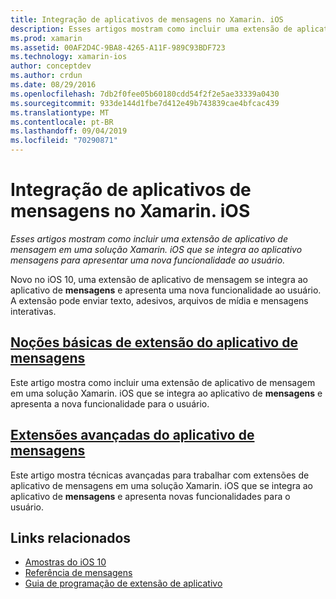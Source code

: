 ```yaml
---
title: Integração de aplicativos de mensagens no Xamarin. iOS
description: Esses artigos mostram como incluir uma extensão de aplicativo de mensagem em uma solução Xamarin. iOS que se integra ao aplicativo mensagens para apresentar uma nova funcionalidade ao usuário.
ms.prod: xamarin
ms.assetid: 00AF2D4C-9BA8-4265-A11F-989C93BDF723
ms.technology: xamarin-ios
author: conceptdev
ms.author: crdun
ms.date: 08/29/2016
ms.openlocfilehash: 7db2f0fee05b60180cdd54f2f2e5ae33339a0430
ms.sourcegitcommit: 933de144d1fbe7d412e49b743839cae4bfcac439
ms.translationtype: MT
ms.contentlocale: pt-BR
ms.lasthandoff: 09/04/2019
ms.locfileid: "70290871"
---
```

# <a name="message-app-integration-in-xamarinios"></a>Integração de aplicativos de mensagens no Xamarin. iOS

_Esses artigos mostram como incluir uma extensão de aplicativo de mensagem em uma solução Xamarin. iOS que se integra ao aplicativo mensagens para apresentar uma nova funcionalidade ao usuário._

Novo no iOS 10, uma extensão de aplicativo de mensagem se integra ao aplicativo de **mensagens** e apresenta uma nova funcionalidade ao usuário. A extensão pode enviar texto, adesivos, arquivos de mídia e mensagens interativas.

## <a name="message-app-extension-basicsiosplatformmessage-app-integrationintro-to-message-app-extensionsmd"></a>[Noções básicas de extensão do aplicativo de mensagens](~/ios/platform/message-app-integration/intro-to-message-app-extensions.md)

Este artigo mostra como incluir uma extensão de aplicativo de mensagem em uma solução Xamarin. iOS que se integra ao aplicativo de **mensagens** e apresenta a nova funcionalidade para o usuário.

## <a name="advanced-message-app-extensionsiosplatformmessage-app-integrationintro-to-message-app-extensionsmd"></a>[Extensões avançadas do aplicativo de mensagens](~/ios/platform/message-app-integration/intro-to-message-app-extensions.md)

Este artigo mostra técnicas avançadas para trabalhar com extensões de aplicativo de mensagens em uma solução Xamarin. iOS que se integra ao aplicativo de **mensagens** e apresenta novas funcionalidades para o usuário.


## <a name="related-links"></a>Links relacionados

- [Amostras do iOS 10](https://docs.microsoft.com/samples/browse/?products=xamarin&term=Xamarin.iOS+iOS10)
- [Referência de mensagens](https://developer.apple.com/reference/messages)
- [Guia de programação de extensão de aplicativo](https://developer.apple.com/library/prerelease/content/documentation/General/Conceptual/ExtensibilityPG/index.html#//apple_ref/doc/uid/TP40014214)
